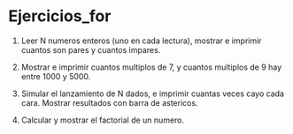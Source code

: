 # Ejercicios_for

1. Leer N numeros enteros (uno en cada lectura), mostrar e imprimir cuantos son pares y cuantos impares.


2. Mostrar e imprimir cuantos multiplos de 7, y cuantos multiplos de 9 hay entre 1000 y 5000.


3. Simular el lanzamiento de N dados, e imprimir cuantas veces cayo cada cara. Mostrar resultados con barra de astericos.

4. Calcular y mostrar el factorial de un numero.